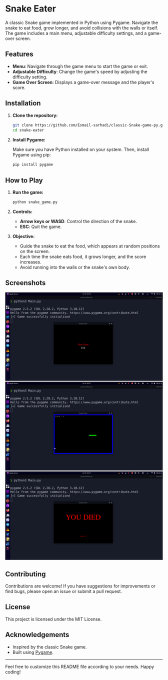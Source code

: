 
# Snake Eater

A classic Snake game implemented in Python using Pygame. Navigate the snake to eat food, grow longer, and avoid collisions with the walls or itself. The game includes a main menu, adjustable difficulty settings, and a game-over screen.

## Features

- **Menu**: Navigate through the game menu to start the game or exit.
- **Adjustable Difficulty**: Change the game's speed by adjusting the difficulty setting.
- **Game Over Screen**: Displays a game-over message and the player's score.

## Installation

1. **Clone the repository:**

    ```bash
    git clone https://github.com/Esmail-sarhadi/classic-Snake-game-py.git
    cd snake-eater
    ```

2. **Install Pygame:**

    Make sure you have Python installed on your system. Then, install Pygame using pip:

    ```bash
    pip install pygame
    ```

## How to Play

1. **Run the game:**

    ```bash
    python snake_game.py
    ```

2. **Controls:**

    - **Arrow keys or WASD**: Control the direction of the snake.
    - **ESC**: Quit the game.

3. **Objective:**

    - Guide the snake to eat the food, which appears at random positions on the screen.
    - Each time the snake eats food, it grows longer, and the score increases.
    - Avoid running into the walls or the snake's own body.

## Screenshots

![Menu](Images/1.png)
![Gameplay](Images/2.png)
![Game Over](Images/3.png)

## Contributing

Contributions are welcome! If you have suggestions for improvements or find bugs, please open an issue or submit a pull request.

## License

This project is licensed under the MIT License.

## Acknowledgements

- Inspired by the classic Snake game.
- Built using [Pygame](https://www.pygame.org/).

---

Feel free to customize this README file according to your needs. Happy coding!

